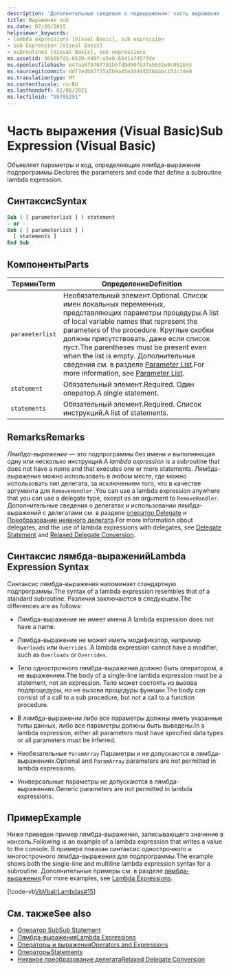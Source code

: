 ```yaml
---
description: 'Дополнительные сведения о подвыражении: часть выражения (Visual Basic)'
title: Выражение sub
ms.date: 07/20/2015
helpviewer_keywords:
- lambda expressions [Visual Basic], sub expression
- Sub Expression [Visual Basic]
- subroutines [Visual Basic], sub expressions
ms.assetid: 36b6bfd1-6539-4d8f-a5eb-6541a745ffde
ms.openlocfilehash: e47aa8f9707701b5fd9d90fb3fabb31e9c052b53
ms.sourcegitcommit: ddf7edb67715a5b9a45e3dd44536dabc153c1de0
ms.translationtype: MT
ms.contentlocale: ru-RU
ms.lasthandoff: 02/06/2021
ms.locfileid: "99795291"
---
```

# <a name="sub-expression-visual-basic"></a><span data-ttu-id="e2172-103">Часть выражения (Visual Basic)</span><span class="sxs-lookup"><span data-stu-id="e2172-103">Sub Expression (Visual Basic)</span></span>

<span data-ttu-id="e2172-104">Объявляет параметры и код, определяющие лямбда-выражение подпрограммы.</span><span class="sxs-lookup"><span data-stu-id="e2172-104">Declares the parameters and code that define a subroutine lambda expression.</span></span>  
  
## <a name="syntax"></a><span data-ttu-id="e2172-105">Синтаксис</span><span class="sxs-lookup"><span data-stu-id="e2172-105">Syntax</span></span>  
  
```vb  
Sub ( [ parameterlist ] ) statement  
- or -  
Sub ( [ parameterlist ] )  
  [ statements ]  
End Sub  
```  
  
## <a name="parts"></a><span data-ttu-id="e2172-106">Компоненты</span><span class="sxs-lookup"><span data-stu-id="e2172-106">Parts</span></span>  
  
|<span data-ttu-id="e2172-107">Термин</span><span class="sxs-lookup"><span data-stu-id="e2172-107">Term</span></span>|<span data-ttu-id="e2172-108">Определение</span><span class="sxs-lookup"><span data-stu-id="e2172-108">Definition</span></span>|  
|---|---|  
|`parameterlist`|<span data-ttu-id="e2172-109">Необязательный элемент.</span><span class="sxs-lookup"><span data-stu-id="e2172-109">Optional.</span></span> <span data-ttu-id="e2172-110">Список имен локальных переменных, представляющих параметры процедуры.</span><span class="sxs-lookup"><span data-stu-id="e2172-110">A list of local variable names that represent the parameters of the procedure.</span></span> <span data-ttu-id="e2172-111">Круглые скобки должны присутствовать, даже если список пуст.</span><span class="sxs-lookup"><span data-stu-id="e2172-111">The parentheses must be present even when the list is empty.</span></span> <span data-ttu-id="e2172-112">Дополнительные сведения см. в разделе [Parameter List](../statements/parameter-list.md).</span><span class="sxs-lookup"><span data-stu-id="e2172-112">For more information, see [Parameter List](../statements/parameter-list.md).</span></span>|  
|`statement`|<span data-ttu-id="e2172-113">Обязательный элемент.</span><span class="sxs-lookup"><span data-stu-id="e2172-113">Required.</span></span> <span data-ttu-id="e2172-114">Один оператор.</span><span class="sxs-lookup"><span data-stu-id="e2172-114">A single statement.</span></span>|  
|`statements`|<span data-ttu-id="e2172-115">Обязательный элемент.</span><span class="sxs-lookup"><span data-stu-id="e2172-115">Required.</span></span> <span data-ttu-id="e2172-116">Список инструкций.</span><span class="sxs-lookup"><span data-stu-id="e2172-116">A list of statements.</span></span>|  
  
## <a name="remarks"></a><span data-ttu-id="e2172-117">Remarks</span><span class="sxs-lookup"><span data-stu-id="e2172-117">Remarks</span></span>  

 <span data-ttu-id="e2172-118">*Лямбда-выражение* — это подпрограммы без имени и выполняющая одну или несколько инструкций.</span><span class="sxs-lookup"><span data-stu-id="e2172-118">A *lambda expression* is a subroutine that does not have a name and that executes one or more statements.</span></span> <span data-ttu-id="e2172-119">Лямбда-выражение можно использовать в любом месте, где можно использовать тип делегата, за исключением того, что в качестве аргумента для `RemoveHandler` .</span><span class="sxs-lookup"><span data-stu-id="e2172-119">You can use a lambda expression anywhere that you can use a delegate type, except as an argument to `RemoveHandler`.</span></span> <span data-ttu-id="e2172-120">Дополнительные сведения о делегатах и использовании лямбда-выражений с делегатами см. в разделе [оператор Delegate](../statements/delegate-statement.md) и [Преобразование неявного делегата](../../programming-guide/language-features/delegates/relaxed-delegate-conversion.md).</span><span class="sxs-lookup"><span data-stu-id="e2172-120">For more information about delegates, and the use of lambda expressions with delegates, see [Delegate Statement](../statements/delegate-statement.md) and [Relaxed Delegate Conversion](../../programming-guide/language-features/delegates/relaxed-delegate-conversion.md).</span></span>  
  
## <a name="lambda-expression-syntax"></a><span data-ttu-id="e2172-121">Синтаксис лямбда-выражений</span><span class="sxs-lookup"><span data-stu-id="e2172-121">Lambda Expression Syntax</span></span>  

 <span data-ttu-id="e2172-122">Синтаксис лямбда-выражения напоминает стандартную подпрограммы.</span><span class="sxs-lookup"><span data-stu-id="e2172-122">The syntax of a lambda expression resembles that of a standard subroutine.</span></span> <span data-ttu-id="e2172-123">Различия заключаются в следующем.</span><span class="sxs-lookup"><span data-stu-id="e2172-123">The differences are as follows:</span></span>  
  
- <span data-ttu-id="e2172-124">Лямбда-выражение не имеет имени.</span><span class="sxs-lookup"><span data-stu-id="e2172-124">A lambda expression does not have a name.</span></span>  
  
- <span data-ttu-id="e2172-125">Лямбда-выражение не может иметь модификатор, например `Overloads` или `Overrides` .</span><span class="sxs-lookup"><span data-stu-id="e2172-125">A lambda expression cannot have a modifier, such as `Overloads` or `Overrides`.</span></span>  
  
- <span data-ttu-id="e2172-126">Тело однострочного лямбда-выражения должно быть оператором, а не выражением.</span><span class="sxs-lookup"><span data-stu-id="e2172-126">The body of a single-line lambda expression must be a statement, not an expression.</span></span> <span data-ttu-id="e2172-127">Тело может состоять из вызова подпроцедуры, но не вызова процедуры функции.</span><span class="sxs-lookup"><span data-stu-id="e2172-127">The body can consist of a call to a sub procedure, but not a call to a function procedure.</span></span>  
  
- <span data-ttu-id="e2172-128">В лямбда-выражении либо все параметры должны иметь указанные типы данных, либо все параметры должны быть выведены.</span><span class="sxs-lookup"><span data-stu-id="e2172-128">In a lambda expression, either all parameters must have specified data types or all parameters must be inferred.</span></span>  
  
- <span data-ttu-id="e2172-129">Необязательные `ParamArray` Параметры и не допускаются в лямбда-выражениях.</span><span class="sxs-lookup"><span data-stu-id="e2172-129">Optional and `ParamArray` parameters are not permitted in lambda expressions.</span></span>  
  
- <span data-ttu-id="e2172-130">Универсальные параметры не допускаются в лямбда-выражениях.</span><span class="sxs-lookup"><span data-stu-id="e2172-130">Generic parameters are not permitted in lambda expressions.</span></span>  
  
## <a name="example"></a><span data-ttu-id="e2172-131">Пример</span><span class="sxs-lookup"><span data-stu-id="e2172-131">Example</span></span>  

 <span data-ttu-id="e2172-132">Ниже приведен пример лямбда-выражения, записывающего значение в консоль.</span><span class="sxs-lookup"><span data-stu-id="e2172-132">Following is an example of a lambda expression that writes a value to the console.</span></span> <span data-ttu-id="e2172-133">В примере показан синтаксис однострочного и многострочного лямбда-выражения для подпрограммы.</span><span class="sxs-lookup"><span data-stu-id="e2172-133">The example shows both the single-line and multiline lambda expression syntax for a subroutine.</span></span> <span data-ttu-id="e2172-134">Дополнительные примеры см. в разделе [лямбда-выражения](../../programming-guide/language-features/procedures/lambda-expressions.md).</span><span class="sxs-lookup"><span data-stu-id="e2172-134">For more examples, see [Lambda Expressions](../../programming-guide/language-features/procedures/lambda-expressions.md).</span></span>  
  
 [!code-vb[VbVbalrLambdas#15](~/samples/snippets/visualbasic/VS_Snippets_VBCSharp/VbVbalrLambdas/VB/Class1.vb#15)]  
  
## <a name="see-also"></a><span data-ttu-id="e2172-135">См. также</span><span class="sxs-lookup"><span data-stu-id="e2172-135">See also</span></span>

- [<span data-ttu-id="e2172-136">Оператор Sub</span><span class="sxs-lookup"><span data-stu-id="e2172-136">Sub Statement</span></span>](../statements/sub-statement.md)
- [<span data-ttu-id="e2172-137">Лямбда-выражения</span><span class="sxs-lookup"><span data-stu-id="e2172-137">Lambda Expressions</span></span>](../../programming-guide/language-features/procedures/lambda-expressions.md)
- [<span data-ttu-id="e2172-138">Операторы и выражения</span><span class="sxs-lookup"><span data-stu-id="e2172-138">Operators and Expressions</span></span>](../../programming-guide/language-features/operators-and-expressions/index.md)
- [<span data-ttu-id="e2172-139">Операторы</span><span class="sxs-lookup"><span data-stu-id="e2172-139">Statements</span></span>](../../programming-guide/language-features/statements.md)
- [<span data-ttu-id="e2172-140">Неявное преобразование делегата</span><span class="sxs-lookup"><span data-stu-id="e2172-140">Relaxed Delegate Conversion</span></span>](../../programming-guide/language-features/delegates/relaxed-delegate-conversion.md)
